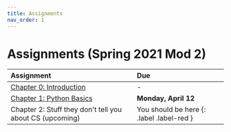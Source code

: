 ```yaml
---
title: Assignments
nav_order: 1
---
```


# Assignments (Spring 2021 Mod 2)

| Assignment                                                                                 | Due                                      | 
|:-------------------------------------------------------------------------------------------|:-----------------------------------------|
| [Chapter 0: Introduction](https://learncswith.us/chapters/0-Introduction/0-contents.html)  | -                                        |
| [Chapter 1: Python Basics](https://learncswith.us/chapters/1-PythonBasics/0-contents.html) | **Monday, April 12**                     |
| Chapter 2: Stuff they don't tell you about CS (upcoming)                                   | You should be here {: .label .label-red } |
